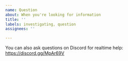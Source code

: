 ```yaml
---
name: Question
about: When you're looking for information
title: ''
labels: investigating, question
assignees: ''

---
```


You can also ask questions on Discord for realtime help: https://discord.gg/MpAr69V
